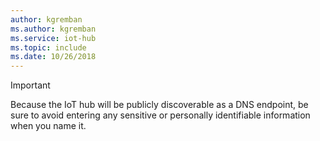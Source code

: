 ```yaml
---
author: kgremban
ms.author: kgremban
ms.service: iot-hub
ms.topic: include
ms.date: 10/26/2018
---
```

> [!IMPORTANT]
> Because the IoT hub will be publicly discoverable as a DNS endpoint, be sure to avoid entering any sensitive or personally identifiable information when you name it.
>
